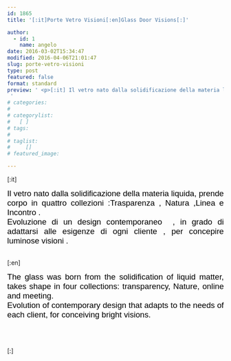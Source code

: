 ```yaml
---
id: 1865
title: '[:it]Porte Vetro Visioni[:en]Glass Door Visions[:]'

author:
  - id: 1
    name: angelo
date: 2016-03-02T15:34:47
modified: 2016-04-06T21:01:47
slug: porte-vetro-visioni
type: post
featured: false
format: standard
preview: ' <p>[:it] Il vetro nato dalla solidificazione della materia liquida, prende corpo in quattro collezioni :Trasparenza , Natura ,Linea e Incontro &hellip;</p>
 '
# categories: 
#    
# categorylist: 
#   [ ]
# tags: 
#   
# taglist: 
#     []
# featured_image: 

---
```


<p>[:it]</p>
<div style="text-align: justify;"><span style="font-family: 'comic sans ms', sans-serif; color: #000000; font-size: 14pt;">Il vetro nato dalla solidificazione della materia liquida, prende corpo in quattro collezioni :Trasparenza , Natura ,Linea e Incontro .</span></div>
<div style="text-align: justify;"><span style="font-family: 'comic sans ms', sans-serif; color: #000000; font-size: 14pt;">Evoluzione di un design contemporaneo  , in grado di adattarsi alle esigenze di ogni cliente , per concepire luminose visioni .</span></div>
<div style="text-align: justify;"><span style="color: #000000;"> </span></div>
<div style="text-align: justify;"><span style="color: #000000;"><style type="text/css">.easingslider-2321 { max-width: 1040px; }.easingslider-2321 .easingslider-image { max-height: 850px; max-width: 1040px; }.easingslider-2321 .easingslider-fade-in, .easingslider-fade-out { -webkit-animation-duration: 400ms; -moz-animation-duration: 400ms; animation-duration: 400ms; }</style><script type="text/javascript">window.EasingSlider2321 = {"width":1040,"height":850,"singleItem":true,"items":1,"itemsDesktop":false,"itemsDesktopSmall":false,"itemsTablet":false,"itemsTabletSmall":false,"itemsMobile":false,"responsive":true,"lazyLoad":true,"autoPlay":4000,"slideSpeed":400,"navigation":true,"navigationText":["",""],"pagination":true,"autoHeight":false,"mouseDrag":false,"touchDrag":false,"addClassActive":true,"transitionStyle":"fade"};</script><div data-id="2321" class="easingslider easingslider-2321 easingslider-container easingslider-resizing-enabled easingslider-aspect-ratio easingslider-arrows-inside easingslider-pagination-inside easingslider-pagination-bottom-center"><div class="easingslider-slide"><a href="none" target=""><img src="https://www.centroportefinestre.com/wp-content/plugins/easing-slider/assets/images/placeholder-pixel.png" data-src="https://www.centroportefinestre.com/wp-content/uploads/2016/03/Porte-Vetro-Visioni-110-1040x850.jpg" alt="" title="" class="easingslider-image easingslider-lazy" /></a></div><div class="easingslider-slide"><a href="none" target=""><img src="https://www.centroportefinestre.com/wp-content/plugins/easing-slider/assets/images/placeholder-pixel.png" data-src="https://www.centroportefinestre.com/wp-content/uploads/2016/03/Porte-Vetro-Visioni-210-1040x850.jpg" alt="" title="" class="easingslider-image easingslider-lazy" /></a></div><div class="easingslider-slide"><a href="none" target=""><img src="https://www.centroportefinestre.com/wp-content/plugins/easing-slider/assets/images/placeholder-pixel.png" data-src="https://www.centroportefinestre.com/wp-content/uploads/2016/03/Porte-Vetro-Visioni-38-1040x850.jpg" alt="" title="" class="easingslider-image easingslider-lazy" /></a></div><div class="easingslider-slide"><a href="none" target=""><img src="https://www.centroportefinestre.com/wp-content/plugins/easing-slider/assets/images/placeholder-pixel.png" data-src="https://www.centroportefinestre.com/wp-content/uploads/2016/03/Porte-Vetro-Visioni-41-1040x850.jpg" alt="" title="" class="easingslider-image easingslider-lazy" /></a></div><div class="easingslider-slide"><a href="none" target=""><img src="https://www.centroportefinestre.com/wp-content/plugins/easing-slider/assets/images/placeholder-pixel.png" data-src="https://www.centroportefinestre.com/wp-content/uploads/2016/03/Porte-Vetro-Visioni-51-1040x850.jpg" alt="" title="" class="easingslider-image easingslider-lazy" /></a></div><div class="easingslider-slide"><a href="none" target=""><img src="https://www.centroportefinestre.com/wp-content/plugins/easing-slider/assets/images/placeholder-pixel.png" data-src="https://www.centroportefinestre.com/wp-content/uploads/2016/03/Porte-Vetro-Visioni-61-1040x850.jpg" alt="" title="" class="easingslider-image easingslider-lazy" /></a></div><div class="easingslider-slide"><a href="none" target=""><img src="https://www.centroportefinestre.com/wp-content/plugins/easing-slider/assets/images/placeholder-pixel.png" data-src="https://www.centroportefinestre.com/wp-content/uploads/2016/03/Porte-Vetro-Visioni-71-1040x850.jpg" alt="" title="" class="easingslider-image easingslider-lazy" /></a></div><div class="easingslider-slide"><a href="none" target=""><img src="https://www.centroportefinestre.com/wp-content/plugins/easing-slider/assets/images/placeholder-pixel.png" data-src="https://www.centroportefinestre.com/wp-content/uploads/2016/03/Porte-Vetro-Visioni-81-1040x850.jpg" alt="" title="" class="easingslider-image easingslider-lazy" /></a></div><div class="easingslider-slide"><a href="none" target=""><img src="https://www.centroportefinestre.com/wp-content/plugins/easing-slider/assets/images/placeholder-pixel.png" data-src="https://www.centroportefinestre.com/wp-content/uploads/2016/03/Porte-Vetro-Visioni-91-1040x850.jpg" alt="" title="" class="easingslider-image easingslider-lazy" /></a></div><div class="easingslider-slide"><a href="none" target=""><img src="https://www.centroportefinestre.com/wp-content/plugins/easing-slider/assets/images/placeholder-pixel.png" data-src="https://www.centroportefinestre.com/wp-content/uploads/2016/03/Porte-Vetro-Visioni-101-1040x850.jpg" alt="" title="" class="easingslider-image easingslider-lazy" /></a></div><div class="easingslider-slide"><a href="none" target=""><img src="https://www.centroportefinestre.com/wp-content/plugins/easing-slider/assets/images/placeholder-pixel.png" data-src="https://www.centroportefinestre.com/wp-content/uploads/2016/03/Porte-Vetro-Visioni-111-1040x850.jpg" alt="" title="" class="easingslider-image easingslider-lazy" /></a></div><div class="easingslider-slide"><a href="none" target=""><img src="https://www.centroportefinestre.com/wp-content/plugins/easing-slider/assets/images/placeholder-pixel.png" data-src="https://www.centroportefinestre.com/wp-content/uploads/2016/03/Porte-Vetro-Visioni-121-1040x850.jpg" alt="" title="" class="easingslider-image easingslider-lazy" /></a></div><div class="easingslider-slide"><a href="none" target=""><img src="https://www.centroportefinestre.com/wp-content/plugins/easing-slider/assets/images/placeholder-pixel.png" data-src="https://www.centroportefinestre.com/wp-content/uploads/2016/03/Porte-Vetro-Visioni-131-1040x850.jpg" alt="" title="" class="easingslider-image easingslider-lazy" /></a></div><div class="easingslider-slide"><a href="none" target=""><img src="https://www.centroportefinestre.com/wp-content/plugins/easing-slider/assets/images/placeholder-pixel.png" data-src="https://www.centroportefinestre.com/wp-content/uploads/2016/03/Porte-Vetro-Visioni-141-1040x850.jpg" alt="" title="" class="easingslider-image easingslider-lazy" /></a></div><div class="easingslider-slide"><a href="none" target=""><img src="https://www.centroportefinestre.com/wp-content/plugins/easing-slider/assets/images/placeholder-pixel.png" data-src="https://www.centroportefinestre.com/wp-content/uploads/2016/03/Porte-Vetro-Visioni-151-1040x850.jpg" alt="" title="" class="easingslider-image easingslider-lazy" /></a></div><div class="easingslider-slide"><a href="none" target=""><img src="https://www.centroportefinestre.com/wp-content/plugins/easing-slider/assets/images/placeholder-pixel.png" data-src="https://www.centroportefinestre.com/wp-content/uploads/2016/03/Porte-Vetro-Visioni-161-1040x850.jpg" alt="" title="" class="easingslider-image easingslider-lazy" /></a></div><div class="easingslider-slide"><a href="none" target=""><img src="https://www.centroportefinestre.com/wp-content/plugins/easing-slider/assets/images/placeholder-pixel.png" data-src="https://www.centroportefinestre.com/wp-content/uploads/2016/03/Porte-Vetro-Visioni-171-1040x850.jpg" alt="" title="" class="easingslider-image easingslider-lazy" /></a></div><div class="easingslider-slide"><a href="none" target=""><img src="https://www.centroportefinestre.com/wp-content/plugins/easing-slider/assets/images/placeholder-pixel.png" data-src="https://www.centroportefinestre.com/wp-content/uploads/2016/03/Porte-Vetro-Visioni-181-1040x850.jpg" alt="" title="" class="easingslider-image easingslider-lazy" /></a></div><div class="easingslider-slide"><a href="none" target=""><img src="https://www.centroportefinestre.com/wp-content/plugins/easing-slider/assets/images/placeholder-pixel.png" data-src="https://www.centroportefinestre.com/wp-content/uploads/2016/03/Porte-Vetro-Visioni-191-1040x850.jpg" alt="" title="" class="easingslider-image easingslider-lazy" /></a></div><div class="easingslider-slide"><a href="none" target=""><img src="https://www.centroportefinestre.com/wp-content/plugins/easing-slider/assets/images/placeholder-pixel.png" data-src="https://www.centroportefinestre.com/wp-content/uploads/2016/03/Porte-Vetro-Visioni-201-1040x850.jpg" alt="" title="" class="easingslider-image easingslider-lazy" /></a></div><div class="easingslider-slide"><a href="none" target=""><img src="https://www.centroportefinestre.com/wp-content/plugins/easing-slider/assets/images/placeholder-pixel.png" data-src="https://www.centroportefinestre.com/wp-content/uploads/2016/03/Porte-Vetro-Visioni-211-1040x850.jpg" alt="" title="" class="easingslider-image easingslider-lazy" /></a></div><div class="easingslider-slide"><a href="none" target=""><img src="https://www.centroportefinestre.com/wp-content/plugins/easing-slider/assets/images/placeholder-pixel.png" data-src="https://www.centroportefinestre.com/wp-content/uploads/2016/03/Porte-Vetro-Visioni-221-1040x850.jpg" alt="" title="" class="easingslider-image easingslider-lazy" /></a></div><div class="easingslider-slide"><a href="none" target=""><img src="https://www.centroportefinestre.com/wp-content/plugins/easing-slider/assets/images/placeholder-pixel.png" data-src="https://www.centroportefinestre.com/wp-content/uploads/2016/03/Porte-Vetro-Visioni-231-1040x850.jpg" alt="" title="" class="easingslider-image easingslider-lazy" /></a></div><div class="easingslider-slide"><a href="none" target=""><img src="https://www.centroportefinestre.com/wp-content/plugins/easing-slider/assets/images/placeholder-pixel.png" data-src="https://www.centroportefinestre.com/wp-content/uploads/2016/03/Porte-Vetro-Visioni-241-1040x850.jpg" alt="" title="" class="easingslider-image easingslider-lazy" /></a></div><div class="easingslider-slide"><a href="none" target=""><img src="https://www.centroportefinestre.com/wp-content/plugins/easing-slider/assets/images/placeholder-pixel.png" data-src="https://www.centroportefinestre.com/wp-content/uploads/2016/03/Porte-Vetro-Visioni-251-1040x850.jpg" alt="" title="" class="easingslider-image easingslider-lazy" /></a></div><div class="easingslider-slide"><a href="none" target=""><img src="https://www.centroportefinestre.com/wp-content/plugins/easing-slider/assets/images/placeholder-pixel.png" data-src="https://www.centroportefinestre.com/wp-content/uploads/2016/03/Porte-Vetro-Visioni-261-1040x850.jpg" alt="" title="" class="easingslider-image easingslider-lazy" /></a></div><div class="easingslider-slide"><a href="none" target=""><img src="https://www.centroportefinestre.com/wp-content/plugins/easing-slider/assets/images/placeholder-pixel.png" data-src="https://www.centroportefinestre.com/wp-content/uploads/2016/03/Porte-Vetro-Visioni-271-1040x850.jpg" alt="" title="" class="easingslider-image easingslider-lazy" /></a></div><div class="easingslider-slide"><a href="none" target=""><img src="https://www.centroportefinestre.com/wp-content/plugins/easing-slider/assets/images/placeholder-pixel.png" data-src="https://www.centroportefinestre.com/wp-content/uploads/2016/03/Porte-Vetro-Visioni-281-1040x850.jpg" alt="" title="" class="easingslider-image easingslider-lazy" /></a></div><div class="easingslider-slide"><a href="none" target=""><img src="https://www.centroportefinestre.com/wp-content/plugins/easing-slider/assets/images/placeholder-pixel.png" data-src="https://www.centroportefinestre.com/wp-content/uploads/2016/03/Porte-Vetro-Visioni-291-1040x850.jpg" alt="" title="" class="easingslider-image easingslider-lazy" /></a></div><div class="easingslider-slide"><a href="none" target=""><img src="https://www.centroportefinestre.com/wp-content/plugins/easing-slider/assets/images/placeholder-pixel.png" data-src="https://www.centroportefinestre.com/wp-content/uploads/2016/03/Porte-Vetro-Visioni-301-1040x850.jpg" alt="" title="" class="easingslider-image easingslider-lazy" /></a></div><div class="easingslider-slide"><a href="none" target=""><img src="https://www.centroportefinestre.com/wp-content/plugins/easing-slider/assets/images/placeholder-pixel.png" data-src="https://www.centroportefinestre.com/wp-content/uploads/2016/03/Porte-Vetro-Visioni-311-1040x850.jpg" alt="" title="" class="easingslider-image easingslider-lazy" /></a></div><div class="easingslider-slide"><a href="none" target=""><img src="https://www.centroportefinestre.com/wp-content/plugins/easing-slider/assets/images/placeholder-pixel.png" data-src="https://www.centroportefinestre.com/wp-content/uploads/2016/03/Porte-Vetro-Visioni-321-1040x850.jpg" alt="" title="" class="easingslider-image easingslider-lazy" /></a></div><div class="easingslider-slide"><a href="none" target=""><img src="https://www.centroportefinestre.com/wp-content/plugins/easing-slider/assets/images/placeholder-pixel.png" data-src="https://www.centroportefinestre.com/wp-content/uploads/2016/03/Porte-Vetro-Visioni-331-1040x850.jpg" alt="" title="" class="easingslider-image easingslider-lazy" /></a></div><div class="easingslider-slide"><a href="none" target=""><img src="https://www.centroportefinestre.com/wp-content/plugins/easing-slider/assets/images/placeholder-pixel.png" data-src="https://www.centroportefinestre.com/wp-content/uploads/2016/03/Porte-Vetro-Visioni-341-1040x850.jpg" alt="" title="" class="easingslider-image easingslider-lazy" /></a></div><div class="easingslider-slide"><a href="none" target=""><img src="https://www.centroportefinestre.com/wp-content/plugins/easing-slider/assets/images/placeholder-pixel.png" data-src="https://www.centroportefinestre.com/wp-content/uploads/2016/03/Porte-Vetro-Visioni-351-1040x850.jpg" alt="" title="" class="easingslider-image easingslider-lazy" /></a></div><div class="easingslider-slide"><a href="none" target=""><img src="https://www.centroportefinestre.com/wp-content/plugins/easing-slider/assets/images/placeholder-pixel.png" data-src="https://www.centroportefinestre.com/wp-content/uploads/2016/03/Porte-Vetro-Visioni-361-1040x850.jpg" alt="" title="" class="easingslider-image easingslider-lazy" /></a></div><div class="easingslider-slide"><a href="none" target=""><img src="https://www.centroportefinestre.com/wp-content/plugins/easing-slider/assets/images/placeholder-pixel.png" data-src="https://www.centroportefinestre.com/wp-content/uploads/2016/03/Porte-Vetro-Visioni-371-1040x850.jpg" alt="" title="" class="easingslider-image easingslider-lazy" /></a></div></div></span></div>
<p>[:en]</p>
<div style="text-align: justify;"><span style="font-family: 'comic sans ms', sans-serif; font-size: 14pt; color: #000000;"><span id="ouHighlight__0_7TO0_8" class="">The glass</span><span id="noHighlight_0.22211001569291877"> </span><span id="ouHighlight__9_12TO10_17">was born</span><span id="noHighlight_0.5882311073415494"> </span><span id="ouHighlight__14_18TO19_26">from the</span><span id="noHighlight_0.722275109196407"> </span><span id="ouHighlight__20_40TO28_44">solidification of</span><span id="noHighlight_0.7675298655539764"> </span><span id="ouHighlight__42_56TO46_58">liquid matter</span><span id="noHighlight_0.8007505279033758">,</span><span id="noHighlight_0.24658995029698083"> </span><span id="ouHighlight__59_73TO61_74">takes shape in</span><span id="noHighlight_0.6409362972723298"> </span><span id="ouHighlight__75_92TO76_91" class="">four collections</span><span id="noHighlight_0.7231025914359384">:</span><span id="noHighlight_0.42025279001955473"> </span><span id="ouHighlight__95_107TO94_106">transparency,</span><span id="noHighlight_0.7390470708880996"> </span><span id="ouHighlight__109_114TO108_113">Nature</span><span id="noHighlight_0.9072428139265662">,</span><span id="noHighlight_0.10678034909201539"> </span><span id="ouHighlight__117_123TO116_125">online and</span><span id="noHighlight_0.5469000617452948"> </span><span id="ouHighlight__125_134TO127_134">meeting.</span></span></div>
<div style="text-align: justify;"><span id="noHighlight_0.5777387255766255" style="font-family: 'comic sans ms', sans-serif; font-size: 14pt; color: #000000;">Evolution of contemporary design that adapts to the needs of each client, for conceiving bright visions.</span></div>
<p style="text-align: justify;"><span style="font-family: 'comic sans ms', sans-serif; font-size: 14pt; color: #000000;"> </span></p>
<div style="text-align: justify;"><span style="font-family: 'comic sans ms', sans-serif; font-size: 14pt; color: #000000;"><style type="text/css">.easingslider-2321 { max-width: 1040px; }.easingslider-2321 .easingslider-image { max-height: 850px; max-width: 1040px; }.easingslider-2321 .easingslider-fade-in, .easingslider-fade-out { -webkit-animation-duration: 400ms; -moz-animation-duration: 400ms; animation-duration: 400ms; }</style><script type="text/javascript">window.EasingSlider2321 = {"width":1040,"height":850,"singleItem":true,"items":1,"itemsDesktop":false,"itemsDesktopSmall":false,"itemsTablet":false,"itemsTabletSmall":false,"itemsMobile":false,"responsive":true,"lazyLoad":true,"autoPlay":4000,"slideSpeed":400,"navigation":true,"navigationText":["",""],"pagination":true,"autoHeight":false,"mouseDrag":false,"touchDrag":false,"addClassActive":true,"transitionStyle":"fade"};</script><div data-id="2321" class="easingslider easingslider-2321 easingslider-container easingslider-resizing-enabled easingslider-aspect-ratio easingslider-arrows-inside easingslider-pagination-inside easingslider-pagination-bottom-center"><div class="easingslider-slide"><a href="none" target=""><img src="https://www.centroportefinestre.com/wp-content/plugins/easing-slider/assets/images/placeholder-pixel.png" data-src="https://www.centroportefinestre.com/wp-content/uploads/2016/03/Porte-Vetro-Visioni-110-1040x850.jpg" alt="" title="" class="easingslider-image easingslider-lazy" /></a></div><div class="easingslider-slide"><a href="none" target=""><img src="https://www.centroportefinestre.com/wp-content/plugins/easing-slider/assets/images/placeholder-pixel.png" data-src="https://www.centroportefinestre.com/wp-content/uploads/2016/03/Porte-Vetro-Visioni-210-1040x850.jpg" alt="" title="" class="easingslider-image easingslider-lazy" /></a></div><div class="easingslider-slide"><a href="none" target=""><img src="https://www.centroportefinestre.com/wp-content/plugins/easing-slider/assets/images/placeholder-pixel.png" data-src="https://www.centroportefinestre.com/wp-content/uploads/2016/03/Porte-Vetro-Visioni-38-1040x850.jpg" alt="" title="" class="easingslider-image easingslider-lazy" /></a></div><div class="easingslider-slide"><a href="none" target=""><img src="https://www.centroportefinestre.com/wp-content/plugins/easing-slider/assets/images/placeholder-pixel.png" data-src="https://www.centroportefinestre.com/wp-content/uploads/2016/03/Porte-Vetro-Visioni-41-1040x850.jpg" alt="" title="" class="easingslider-image easingslider-lazy" /></a></div><div class="easingslider-slide"><a href="none" target=""><img src="https://www.centroportefinestre.com/wp-content/plugins/easing-slider/assets/images/placeholder-pixel.png" data-src="https://www.centroportefinestre.com/wp-content/uploads/2016/03/Porte-Vetro-Visioni-51-1040x850.jpg" alt="" title="" class="easingslider-image easingslider-lazy" /></a></div><div class="easingslider-slide"><a href="none" target=""><img src="https://www.centroportefinestre.com/wp-content/plugins/easing-slider/assets/images/placeholder-pixel.png" data-src="https://www.centroportefinestre.com/wp-content/uploads/2016/03/Porte-Vetro-Visioni-61-1040x850.jpg" alt="" title="" class="easingslider-image easingslider-lazy" /></a></div><div class="easingslider-slide"><a href="none" target=""><img src="https://www.centroportefinestre.com/wp-content/plugins/easing-slider/assets/images/placeholder-pixel.png" data-src="https://www.centroportefinestre.com/wp-content/uploads/2016/03/Porte-Vetro-Visioni-71-1040x850.jpg" alt="" title="" class="easingslider-image easingslider-lazy" /></a></div><div class="easingslider-slide"><a href="none" target=""><img src="https://www.centroportefinestre.com/wp-content/plugins/easing-slider/assets/images/placeholder-pixel.png" data-src="https://www.centroportefinestre.com/wp-content/uploads/2016/03/Porte-Vetro-Visioni-81-1040x850.jpg" alt="" title="" class="easingslider-image easingslider-lazy" /></a></div><div class="easingslider-slide"><a href="none" target=""><img src="https://www.centroportefinestre.com/wp-content/plugins/easing-slider/assets/images/placeholder-pixel.png" data-src="https://www.centroportefinestre.com/wp-content/uploads/2016/03/Porte-Vetro-Visioni-91-1040x850.jpg" alt="" title="" class="easingslider-image easingslider-lazy" /></a></div><div class="easingslider-slide"><a href="none" target=""><img src="https://www.centroportefinestre.com/wp-content/plugins/easing-slider/assets/images/placeholder-pixel.png" data-src="https://www.centroportefinestre.com/wp-content/uploads/2016/03/Porte-Vetro-Visioni-101-1040x850.jpg" alt="" title="" class="easingslider-image easingslider-lazy" /></a></div><div class="easingslider-slide"><a href="none" target=""><img src="https://www.centroportefinestre.com/wp-content/plugins/easing-slider/assets/images/placeholder-pixel.png" data-src="https://www.centroportefinestre.com/wp-content/uploads/2016/03/Porte-Vetro-Visioni-111-1040x850.jpg" alt="" title="" class="easingslider-image easingslider-lazy" /></a></div><div class="easingslider-slide"><a href="none" target=""><img src="https://www.centroportefinestre.com/wp-content/plugins/easing-slider/assets/images/placeholder-pixel.png" data-src="https://www.centroportefinestre.com/wp-content/uploads/2016/03/Porte-Vetro-Visioni-121-1040x850.jpg" alt="" title="" class="easingslider-image easingslider-lazy" /></a></div><div class="easingslider-slide"><a href="none" target=""><img src="https://www.centroportefinestre.com/wp-content/plugins/easing-slider/assets/images/placeholder-pixel.png" data-src="https://www.centroportefinestre.com/wp-content/uploads/2016/03/Porte-Vetro-Visioni-131-1040x850.jpg" alt="" title="" class="easingslider-image easingslider-lazy" /></a></div><div class="easingslider-slide"><a href="none" target=""><img src="https://www.centroportefinestre.com/wp-content/plugins/easing-slider/assets/images/placeholder-pixel.png" data-src="https://www.centroportefinestre.com/wp-content/uploads/2016/03/Porte-Vetro-Visioni-141-1040x850.jpg" alt="" title="" class="easingslider-image easingslider-lazy" /></a></div><div class="easingslider-slide"><a href="none" target=""><img src="https://www.centroportefinestre.com/wp-content/plugins/easing-slider/assets/images/placeholder-pixel.png" data-src="https://www.centroportefinestre.com/wp-content/uploads/2016/03/Porte-Vetro-Visioni-151-1040x850.jpg" alt="" title="" class="easingslider-image easingslider-lazy" /></a></div><div class="easingslider-slide"><a href="none" target=""><img src="https://www.centroportefinestre.com/wp-content/plugins/easing-slider/assets/images/placeholder-pixel.png" data-src="https://www.centroportefinestre.com/wp-content/uploads/2016/03/Porte-Vetro-Visioni-161-1040x850.jpg" alt="" title="" class="easingslider-image easingslider-lazy" /></a></div><div class="easingslider-slide"><a href="none" target=""><img src="https://www.centroportefinestre.com/wp-content/plugins/easing-slider/assets/images/placeholder-pixel.png" data-src="https://www.centroportefinestre.com/wp-content/uploads/2016/03/Porte-Vetro-Visioni-171-1040x850.jpg" alt="" title="" class="easingslider-image easingslider-lazy" /></a></div><div class="easingslider-slide"><a href="none" target=""><img src="https://www.centroportefinestre.com/wp-content/plugins/easing-slider/assets/images/placeholder-pixel.png" data-src="https://www.centroportefinestre.com/wp-content/uploads/2016/03/Porte-Vetro-Visioni-181-1040x850.jpg" alt="" title="" class="easingslider-image easingslider-lazy" /></a></div><div class="easingslider-slide"><a href="none" target=""><img src="https://www.centroportefinestre.com/wp-content/plugins/easing-slider/assets/images/placeholder-pixel.png" data-src="https://www.centroportefinestre.com/wp-content/uploads/2016/03/Porte-Vetro-Visioni-191-1040x850.jpg" alt="" title="" class="easingslider-image easingslider-lazy" /></a></div><div class="easingslider-slide"><a href="none" target=""><img src="https://www.centroportefinestre.com/wp-content/plugins/easing-slider/assets/images/placeholder-pixel.png" data-src="https://www.centroportefinestre.com/wp-content/uploads/2016/03/Porte-Vetro-Visioni-201-1040x850.jpg" alt="" title="" class="easingslider-image easingslider-lazy" /></a></div><div class="easingslider-slide"><a href="none" target=""><img src="https://www.centroportefinestre.com/wp-content/plugins/easing-slider/assets/images/placeholder-pixel.png" data-src="https://www.centroportefinestre.com/wp-content/uploads/2016/03/Porte-Vetro-Visioni-211-1040x850.jpg" alt="" title="" class="easingslider-image easingslider-lazy" /></a></div><div class="easingslider-slide"><a href="none" target=""><img src="https://www.centroportefinestre.com/wp-content/plugins/easing-slider/assets/images/placeholder-pixel.png" data-src="https://www.centroportefinestre.com/wp-content/uploads/2016/03/Porte-Vetro-Visioni-221-1040x850.jpg" alt="" title="" class="easingslider-image easingslider-lazy" /></a></div><div class="easingslider-slide"><a href="none" target=""><img src="https://www.centroportefinestre.com/wp-content/plugins/easing-slider/assets/images/placeholder-pixel.png" data-src="https://www.centroportefinestre.com/wp-content/uploads/2016/03/Porte-Vetro-Visioni-231-1040x850.jpg" alt="" title="" class="easingslider-image easingslider-lazy" /></a></div><div class="easingslider-slide"><a href="none" target=""><img src="https://www.centroportefinestre.com/wp-content/plugins/easing-slider/assets/images/placeholder-pixel.png" data-src="https://www.centroportefinestre.com/wp-content/uploads/2016/03/Porte-Vetro-Visioni-241-1040x850.jpg" alt="" title="" class="easingslider-image easingslider-lazy" /></a></div><div class="easingslider-slide"><a href="none" target=""><img src="https://www.centroportefinestre.com/wp-content/plugins/easing-slider/assets/images/placeholder-pixel.png" data-src="https://www.centroportefinestre.com/wp-content/uploads/2016/03/Porte-Vetro-Visioni-251-1040x850.jpg" alt="" title="" class="easingslider-image easingslider-lazy" /></a></div><div class="easingslider-slide"><a href="none" target=""><img src="https://www.centroportefinestre.com/wp-content/plugins/easing-slider/assets/images/placeholder-pixel.png" data-src="https://www.centroportefinestre.com/wp-content/uploads/2016/03/Porte-Vetro-Visioni-261-1040x850.jpg" alt="" title="" class="easingslider-image easingslider-lazy" /></a></div><div class="easingslider-slide"><a href="none" target=""><img src="https://www.centroportefinestre.com/wp-content/plugins/easing-slider/assets/images/placeholder-pixel.png" data-src="https://www.centroportefinestre.com/wp-content/uploads/2016/03/Porte-Vetro-Visioni-271-1040x850.jpg" alt="" title="" class="easingslider-image easingslider-lazy" /></a></div><div class="easingslider-slide"><a href="none" target=""><img src="https://www.centroportefinestre.com/wp-content/plugins/easing-slider/assets/images/placeholder-pixel.png" data-src="https://www.centroportefinestre.com/wp-content/uploads/2016/03/Porte-Vetro-Visioni-281-1040x850.jpg" alt="" title="" class="easingslider-image easingslider-lazy" /></a></div><div class="easingslider-slide"><a href="none" target=""><img src="https://www.centroportefinestre.com/wp-content/plugins/easing-slider/assets/images/placeholder-pixel.png" data-src="https://www.centroportefinestre.com/wp-content/uploads/2016/03/Porte-Vetro-Visioni-291-1040x850.jpg" alt="" title="" class="easingslider-image easingslider-lazy" /></a></div><div class="easingslider-slide"><a href="none" target=""><img src="https://www.centroportefinestre.com/wp-content/plugins/easing-slider/assets/images/placeholder-pixel.png" data-src="https://www.centroportefinestre.com/wp-content/uploads/2016/03/Porte-Vetro-Visioni-301-1040x850.jpg" alt="" title="" class="easingslider-image easingslider-lazy" /></a></div><div class="easingslider-slide"><a href="none" target=""><img src="https://www.centroportefinestre.com/wp-content/plugins/easing-slider/assets/images/placeholder-pixel.png" data-src="https://www.centroportefinestre.com/wp-content/uploads/2016/03/Porte-Vetro-Visioni-311-1040x850.jpg" alt="" title="" class="easingslider-image easingslider-lazy" /></a></div><div class="easingslider-slide"><a href="none" target=""><img src="https://www.centroportefinestre.com/wp-content/plugins/easing-slider/assets/images/placeholder-pixel.png" data-src="https://www.centroportefinestre.com/wp-content/uploads/2016/03/Porte-Vetro-Visioni-321-1040x850.jpg" alt="" title="" class="easingslider-image easingslider-lazy" /></a></div><div class="easingslider-slide"><a href="none" target=""><img src="https://www.centroportefinestre.com/wp-content/plugins/easing-slider/assets/images/placeholder-pixel.png" data-src="https://www.centroportefinestre.com/wp-content/uploads/2016/03/Porte-Vetro-Visioni-331-1040x850.jpg" alt="" title="" class="easingslider-image easingslider-lazy" /></a></div><div class="easingslider-slide"><a href="none" target=""><img src="https://www.centroportefinestre.com/wp-content/plugins/easing-slider/assets/images/placeholder-pixel.png" data-src="https://www.centroportefinestre.com/wp-content/uploads/2016/03/Porte-Vetro-Visioni-341-1040x850.jpg" alt="" title="" class="easingslider-image easingslider-lazy" /></a></div><div class="easingslider-slide"><a href="none" target=""><img src="https://www.centroportefinestre.com/wp-content/plugins/easing-slider/assets/images/placeholder-pixel.png" data-src="https://www.centroportefinestre.com/wp-content/uploads/2016/03/Porte-Vetro-Visioni-351-1040x850.jpg" alt="" title="" class="easingslider-image easingslider-lazy" /></a></div><div class="easingslider-slide"><a href="none" target=""><img src="https://www.centroportefinestre.com/wp-content/plugins/easing-slider/assets/images/placeholder-pixel.png" data-src="https://www.centroportefinestre.com/wp-content/uploads/2016/03/Porte-Vetro-Visioni-361-1040x850.jpg" alt="" title="" class="easingslider-image easingslider-lazy" /></a></div><div class="easingslider-slide"><a href="none" target=""><img src="https://www.centroportefinestre.com/wp-content/plugins/easing-slider/assets/images/placeholder-pixel.png" data-src="https://www.centroportefinestre.com/wp-content/uploads/2016/03/Porte-Vetro-Visioni-371-1040x850.jpg" alt="" title="" class="easingslider-image easingslider-lazy" /></a></div></div></span></div>
<p>[:]</p>

